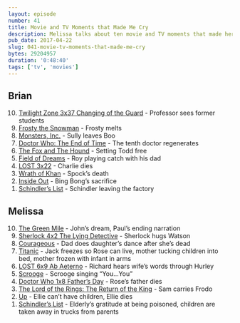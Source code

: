 ```yaml
---
layout: episode
number: 41
title: Movie and TV Moments that Made Me Cry
description: Melissa talks about ten movie and TV moments that made her cry. Brian talks about ten movie and TV moments that were sad but didn't necessarily make him cry.
pub_date: 2017-04-22
slug: 041-movie-tv-moments-that-made-me-cry
bytes: 29204957
duration: '0:48:40'
tags: ['tv', 'movies']
---
```


<h2>Brian</h2>
<ol reversed>
<li><a href="https://www.themoviedb.org/tv/6357-the-twilight-zone">Twilight Zone 3x37 Changing of the Guard</a> - Professor sees former students</li>
<li><a href="https://www.themoviedb.org/movie/13675-frosty-the-snowman">Frosty the Snowman</a> - Frosty melts</li>
<li><a href="https://www.themoviedb.org/movie/585-monsters-inc">Monsters, Inc.</a> - Sully leaves Boo</li>
<li><a href="https://www.themoviedb.org/tv/57243-doctor-who">Doctor Who: The End of Time</a> - The tenth doctor regenerates</li>
<li><a href="https://www.themoviedb.org/movie/10948-the-fox-and-the-hound">The Fox and The Hound</a> - Setting Todd free</li>
<li><a href="https://www.themoviedb.org/movie/2323-field-of-dreams">Field of Dreams</a> - Roy playing catch with his dad</li>
<li><a href="https://www.themoviedb.org/tv/4607-lost">LOST 3x22</a> - Charlie dies</li>
<li><a href="https://www.themoviedb.org/movie/154-star-trek-ii-the-wrath-of-khan">Wrath of Khan</a> - Spock’s death</li>
<li><a href="https://www.themoviedb.org/movie/150540-inside-out">Inside Out</a> - Bing Bong’s sacrifice</li>
<li><a href="https://www.themoviedb.org/movie/424-schindler-s-list">Schindler’s List</a> - Schindler leaving the factory</li>
</ol>

<h2>Melissa</h2>
<ol reversed>
<li><a href="https://www.themoviedb.org/movie/497-the-green-mile">The Green Mile</a> - John’s dream, Paul’s ending narration</li>
<li><a href="https://www.themoviedb.org/tv/19885-sherlock">Sherlock 4x2 The Lying Detective</a> - Sherlock hugs Watson</li>
<li><a href="https://www.themoviedb.org/movie/72213-courageous">Courageous</a> - Dad does daughter’s dance after she’s dead</li>
<li><a href="https://www.themoviedb.org/movie/597-titanic">Titanic</a> - Jack freezes so Rose can live, mother tucking children into bed, mother frozen with infant in arms</li>
<li><a href="https://www.themoviedb.org/tv/4607-lost">LOST 6x9 Ab Aeterno</a> - Richard hears wife’s words through Hurley</li>
<li><a href="https://www.themoviedb.org/movie/13765-scrooge">Scrooge</a> - Scrooge singing “You…You”</li>
<li><a href="https://www.themoviedb.org/tv/57243-doctor-who">Doctor Who 1x8 Father’s Day</a> - Rose’s father dies</li>
<li><a href="https://www.themoviedb.org/movie/122-the-lord-of-the-rings-the-return-of-the-king">The Lord of the Rings: The Return of the King</a> - Sam carries Frodo</li>
<li><a href="https://www.themoviedb.org/movie/14160-up">Up</a> - Ellie can’t have children, Ellie dies</li>
<li><a href="https://www.themoviedb.org/movie/424-schindler-s-list">Schindler’s List</a> - Elderly’s gratitude at being poisoned, children are taken away in trucks from parents</li>
</ol>
